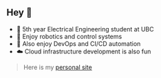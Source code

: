 ## Hey :wave:

* :school: 5th year Electrical Engineering student at UBC
* :robot: Enjoy robotics and control systems
* :arrows_counterclockwise: Also enjoy DevOps and CI/CD automation
* :cloud: Cloud infrastructure development is also fun 

> Here is my [personal site](https://mattiasz.webflow.io/)
